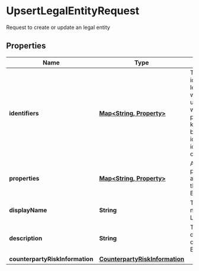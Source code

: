 

# UpsertLegalEntityRequest

Request to create or update an legal entity

## Properties

Name | Type | Description | Notes
------------ | ------------- | ------------- | -------------
**identifiers** | [**Map&lt;String, Property&gt;**](Property.md) | The identifiers the legal entity will be upserted with.The provided keys should be idTypeScope, idTypeCode, code | 
**properties** | [**Map&lt;String, Property&gt;**](Property.md) | A set of properties associated to the Legal Entity. |  [optional]
**displayName** | **String** | The display name of the Legal Entity | 
**description** | **String** | The description of the Legal Entity |  [optional]
**counterpartyRiskInformation** | [**CounterpartyRiskInformation**](CounterpartyRiskInformation.md) |  |  [optional]



